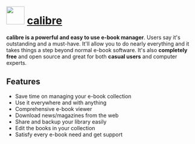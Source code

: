 # <img src="https://cdn.jsdelivr.net/gh/chocolatey-community/chocolatey-coreteampackages@c8d48758cdc18d43e6c1525824720377c8b9ba24/icons/calibre.png" width="48" height="48"/> [calibre](https://chocolatey.org/packages/calibre)


**calibre is a powerful and easy to use e-book manager**. Users say it's outstanding and a must-have. It'll allow you to do nearly everything and it takes things a step beyond normal e-book software. It's also **completely free** and open source and great for both **casual users** and computer experts.

## Features
- Save time on managing your e-book collection
- Use it everywhere and with anything
- Comprehensive e-book viewer
- Download news/magazines from the web
- Share and backup your library easily
- Edit the books in your collection
- Satisfy every e-book need and get support

